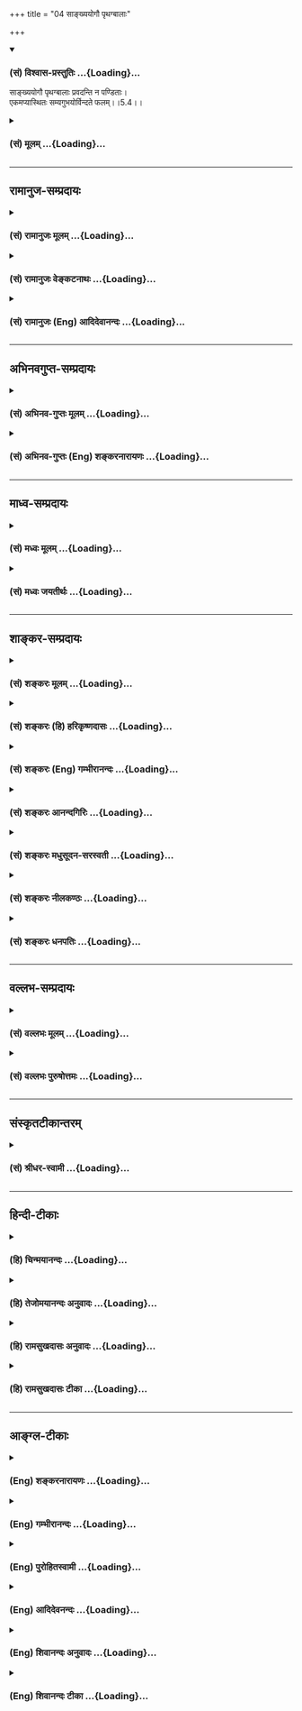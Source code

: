 +++
title = "04 साङ्ख्ययोगौ पृथग्बालाः"

+++
<div class="js_include" newlevelforh1="3" title="(सं) विश्वास-प्रस्तुतिः" unfilled url="/purANam/mahAbhAratam/06-bhIShma-parva/02-bhagavad-gItA-parva/saMskRtam/vishvAsa-prastutiH/05_karma-saMnyAsa-yogaH/04_sAnkhyayogau_pRth.md">
<details open><summary><h3>(सं) विश्वास-प्रस्तुतिः ...{Loading}...</h3></summary>

साङ्ख्ययोगौ पृथग्बालाः प्रवदन्ति न पण्डिताः।  
एकमप्यास्थितः सम्यगुभयोर्विन्दते फलम्।।5.4।।
</details>
</div>
<div class="js_include collapsed" newlevelforh1="3" title="(सं) मूलम्" unfilled url="/purANam/mahAbhAratam/06-bhIShma-parva/02-bhagavad-gItA-parva/saMskRtam/mUlam/05_karma-saMnyAsa-yogaH/04_sAnkhyayogau_pRth.md">
<details><summary><h3>(सं) मूलम् ...{Loading}...</h3></summary>

साङ्ख्ययोगौ पृथग्बालाः प्रवदन्ति न पण्डिताः।  
एकमप्यास्थितः सम्यगुभयोर्विन्दते फलम्।।5.4।।
</details>
</div>


_________________
## रामानुज-सम्प्रदायः
<div class="js_include collapsed" newlevelforh1="3" title="(सं) रामानुजः मूलम्" unfilled url="/purANam/mahAbhAratam/06-bhIShma-parva/02-bhagavad-gItA-parva/saMskRtam/rAmAnujaH/mUlam/05_karma-saMnyAsa-yogaH/04_sAnkhyayogau_pRth.md">
<details><summary><h3>(सं) रामानुजः मूलम् ...{Loading}...</h3></summary>

।।5.4।। ज्ञानयोगकर्म**योगौ** फलभेदात् पृथग्भूतौ ये **प्रवदन्ति ते बालाः**
अनिष्पन्नज्ञानाः **न पण्डिताः** न तु कृत्स्नविदः। कर्मयोगो ज्ञानयोगम् एव
साधयति ज्ञानयोगस्तु एक आत्मावलोकनं साधयति इति तयोः फलभेदेन पृथक्त्वं
वदन्तो न पण्डिता इत्यर्थः।**उभयोः** आत्मावलोकनैकफलयोः एकफलत्वेन **एकम्
अपि आस्थितः** तद् एव **फलं** लभते। एतद् एव विवृणोति

</details>
</div>
<div class="js_include collapsed" newlevelforh1="3" title="(सं) रामानुजः वेङ्कटनाथः" unfilled url="/purANam/mahAbhAratam/06-bhIShma-parva/02-bhagavad-gItA-parva/saMskRtam/rAmAnujaH/venkaTanAthaH/05_karma-saMnyAsa-yogaH/04_sAnkhyayogau_pRth.md">
<details><summary><h3>(सं) रामानुजः वेङ्कटनाथः ...{Loading}...</h3></summary>

  
  
।।5.4।। निश्श्रेयसकरावुभौ 5।2 इत्यभिप्रेतं विवृणोतीत्यभिप्रायेणाह
ज्ञानयोगकर्मयोगयोरिति। अत्र साङ्ख्योगशब्दौ न
कापिलहैरण्यगर्भसिद्धान्तविषयौ तयोरप्रस्तुतत्वात्
महाप्रकरणासङ्गतत्वात्तयोस्तु कर्मसन्न्यासात्कर्मयोगो विशिष्यते
5।2सन्न्यासस्तु महाबाहो दुःखमाप्तुमयोगतः 5।6 इत्यादिपूर्वोत्तरविरोधात्।
शारीरकसूत्रेषु चरचनानुपपत्तेश्च नानुमानं प्रवृत्तेश्च ब्र.सू.2।2।12एतेन
योगः प्रत्युक्तः ब्र.सू.2।1।3 इत्यादिभिः सूत्रैस्तयोरपि सिद्धान्तयोः
महर्षिणैवापाकरणात्बहवः पुरुषा राजन् (लोके) साङ्ख्ययोगविचा(रणे)रिणः। नैत
(दि) इच्छन्ति पुरुषमेकं कुरुकुलोद्वह।। समा(सतस्तु)सेन तु त(य)द्व्यासः
पुरुषै(कत्व) कात्म्यमुक्तवान् इति मोक्षधर्मे
म.भा.12।350।27तयोर्विरुद्धांशवचंनाच्च। अतः सङ्ख्यया
बुद्ध्याऽवधारणीयमात्मतत्त्वं साङ्ख्यम् तदवधारणरूपं साङ्ख्यम् योगश्चात्र
कर्मयोग इत्यभिप्रायेण ज्ञानयोगकर्मयोगशब्दोपादानम्। पृथग्बालाः प्रवदन्ति
इति न स्वरूपपृथक्त्वं निषिध्यते तस्य प्रामाणिकत्वात्। न च
तत्समुच्चयविधानपरमिदम्एकमप्यास्थितः सम्यगुभयोर्विन्दते फलम्यत्साङ्ख्यैः
प्राप्यते स्थानं तद्योगैरपि गम्यते 5।5सन्न्यासस्तु महाबाहो
दुःखमाप्तुमयोगतः इत्यादिभिः पृथगनुष्ठानस्यैव सिद्धत्वात्। अतः
फलैक्यस्यएकमप्यास्थितः इत्यादिना विधानात् अत्र फलभेदकृतभेदनिषेधे
तात्पर्यमित्याहफलभेदात्पृथग्भूताविति। अस्य वाक्यस्य पृथक्फलवादिनां
निन्दारूपत्वात्ये प्रवदन्ति ते बाला इति बालत्वस्योपादेयतया
वचनव्यक्तिर्दर्शिता। उत्तरश्लोकेऽप्येकफलत्ववादिप्रशंसायांयः पश्यति
इत्यनूद्यस पश्यति 5।5 इति हि विधीयते। बालशब्दस्यात्र
मुख्यायोगादुपचरितमाह अनिष्पन्नज्ञाना इति।
अपक्वयौक्तिकज्ञानेष्वपक्वपर्यायशब्दोपचारः बालसाम्याद्वा बालाः। न पण्डिताः
इत्यत्र अशास्त्रीयानुष्ठानपर्यन्ताज्ञानव्युदासायोक्तंअकृत्स्नविद इति।
तस्माद्ब्राह्मणः पाण्डित्यं निर्विद्य बृ.उ.3।5।1 इत्यादिप्रसिद्धं
सदाचार्यप्रसादैकसमधिगम्यार्थविषयं ज्ञानमिह पाण्डित्यम् अतोबालाः
इत्युक्तेऽपि तदभावोक्तिर्न पुनरुच्यत इति भावः। फलादिभेदभ्रमप्रकारंन
पण्डिताः इत्यस्यापिबालाः इतिवद्विधिविषयत्वं च दर्शयति कर्मयोग
इति। ज्ञानयोगमेवेति न तु कस्मिन्नप्यधिकारिणि साक्षादात्मावलोकनमित्यर्थः।
ये तुये बालास्त एवं वदन्ति ये पण्डितास्ते तु न इति वचनव्यक्तिमाहुः
तेषामप्ययमेवार्थः फलतोऽङ्गीकार्यः। उभयोः फलमेकेन कथं लभ्यं इत्यत्राह
उभयोरिति। निर्धारणे षष्ठी एकशब्दश्चान्यतरपर्यायः द्वयोरपि
तुल्यफलत्वादन्यतरास्थानेऽपि तत्फलं सिद्ध्यतीत्यर्थः।  
  

</details>
</div>
<div class="js_include collapsed" newlevelforh1="3" title="(सं) रामानुजः (Eng) आदिदेवानन्दः" unfilled url="/purANam/mahAbhAratam/06-bhIShma-parva/02-bhagavad-gItA-parva/saMskRtam/rAmAnujaH/english/AdidevAnandaH/05_karma-saMnyAsa-yogaH/04_sAnkhyayogau_pRth.md">
<details><summary><h3>(सं) रामानुजः (Eng) आदिदेवानन्दः ...{Loading}...</h3></summary>

5.4 Those who say that Karma Yoga and Jnana Yoga are distinct because of
the difference in results, are children, i.e., are persons with
incomplete knowledge; they do not know the entire truth. The meaning is
that they do not possess true knowledge, who say that Karma Yoga results
in Jnana Yoga only and that Jnana Yoga alone results in the vision of
the self and that the two are thus distinct because of the difference in
their fruits. But on the contrary as both have only the vision of the
self as the fruit, a person who is firmly set in one of them, wins that
one fruit common to both. Sri Krsna further expounds the same:

</details>
</div>


_________________
## अभिनवगुप्त-सम्प्रदायः
<div class="js_include collapsed" newlevelforh1="3" title="(सं) अभिनव-गुप्तः मूलम्" unfilled url="/purANam/mahAbhAratam/06-bhIShma-parva/02-bhagavad-gItA-parva/saMskRtam/abhinava-guptaH/mUlam/05_karma-saMnyAsa-yogaH/04_sAnkhyayogau_pRth.md">
<details><summary><h3>(सं) अभिनव-गुप्तः मूलम् ...{Loading}...</h3></summary>

।।5.4 5.5।। साँख्ययोगाविति। यत्साङ्ख्यैरिति। इदं साङ्ख्यं +++(S साङ्ख्यज्ञानम्)+++
अयं च योगः इति न भेदः। एतौ हि नित्यसंबद्धौ। ज्ञानं न योगेन विना योगोऽपि
न तेन विनेति। अत एकत्वमनयोः।

</details>
</div>
<div class="js_include collapsed" newlevelforh1="3" title="(सं) अभिनव-गुप्तः (Eng) शङ्करनारायणः" unfilled url="/purANam/mahAbhAratam/06-bhIShma-parva/02-bhagavad-gItA-parva/saMskRtam/abhinava-guptaH/english/shankaranArAyaNaH/05_karma-saMnyAsa-yogaH/04_sAnkhyayogau_pRth.md">
<details><summary><h3>(सं) अभिनव-गुप्तः (Eng) शङ्करनारायणः ...{Loading}...</h3></summary>

5.4 See Comment under 5.5

</details>
</div>


_________________
## माध्व-सम्प्रदायः
<div class="js_include collapsed" newlevelforh1="3" title="(सं) मध्वः मूलम्" unfilled url="/purANam/mahAbhAratam/06-bhIShma-parva/02-bhagavad-gItA-parva/saMskRtam/madhvaH/mUlam/05_karma-saMnyAsa-yogaH/04_sAnkhyayogau_pRth.md">
<details><summary><h3>(सं) मध्वः मूलम् ...{Loading}...</h3></summary>

।।5.4।। सन्न्यासो हि ज्ञानान्तरङ्गत्वेनोक्तःन तस्य तत्त्वग्रहणाय
भाग.5।11।3 इत्यादौ। अतः कथं सोऽवम् इत्यत आह साङ्खयोगाविति।
उभयोरप्यन्तरङ्गत्वेनाविरोधः। अग्निमुग्धो ह वै धूमतान्तः स्वं लोकं न
प्रत्यभिजानाति। मा वः पदव्यः पितरस्मदास्थिता या यज्ञशालासनधूमवर्त्मनाम्
इत्यादि काम्यकर्मविषयमिति भावः। ये त्वन्यथा वदन्ति ते बालाः।

</details>
</div>
<div class="js_include collapsed" newlevelforh1="3" title="(सं) मध्वः जयतीर्थः" unfilled url="/purANam/mahAbhAratam/06-bhIShma-parva/02-bhagavad-gItA-parva/saMskRtam/madhvaH/jayatIrthaH/05_karma-saMnyAsa-yogaH/04_sAnkhyayogau_pRth.md">
<details><summary><h3>(सं) मध्वः जयतीर्थः ...{Loading}...</h3></summary>

।।5.4।। सन्न्यासं गृहीत्वा योगं त्यक्ष्यामीत्याशयेन द्वयोः श्रेयसि पृष्टे
द्वावपि निश्श्रेयसकरौ तत्रापि सन्न्यासाद्योगो विशिष्टोऽतो न युद्धं त्वया
त्याज्यमिति परिहारो जातः किमर्थमिदानीं साङ्ख्ययोगावित्युच्यतेइत्यत आह
**सन्न्यासो ही**ति। हिशब्दो हेतौ। ज्ञानान्तरङ्गत्वेन
ज्ञानोत्पत्तावत्यावश्यकत्वेन। न तस्य इत्यत्र विषयवैराग्याभावे
ज्ञानानुत्पत्तिवचनेन तत एव तदुत्पत्तिरिति लभ्यते। एवं कर्मयोगस्तु
ज्ञानविरोधित्वेनोक्तः। अग्निमुग्धः इत्यादावित्यपि ग्राह्यम्। अवमो योगात्।
अनेन योगस्य निश्श्रेयसकरत्वमप्याक्षिप्तम्। ननु साङ्ख्यं ज्ञानं योगः कर्म
तयोः कथमत्र पृथक्त्वाभाव उच्यते कथं चानेनोक्ताक्षेपपरिहारः इत्यत आह
**उभयोरपी**ति। न केवलं सन्न्यासस्य किन्तु योगस्यापीत्युभयोरपि
ज्ञानान्तरङ्गत्वान्नोक्तो विरोध इत्यर्थः। अनेन साङ्ख्ययोगौ
पृथक्साध्यसाधनभावहीनाविति न पण्डिता मन्यन्त इत्येवं व्याख्यातं भवति। ननु
श्रुतिपुराणाभ्यां कर्मणो ज्ञानविरोधित्वमुच्यत इत्युक्तम् अतः
कथमेवमभिधीयते इत्यत आह **अग्नी**ति। अग्न्युपलक्षिते कर्मणि मुग्धः
श्रेयस्करमिति भ्रान्तः। धूमतान्तो होमधूमेन तान्तो ग्लानः। धूमता
धूमादित्वमेवान्तःपर्यवसानमस्येति वा। स्वं लोकं स्वीयमाश्रयं परमात्मानम्।
यज्ञशालासनेन धूमोपलक्षितमार्गवतां वः पदव्योऽस्मदाश्रिता नेत्यर्थः।
नन्वकाम्यमपि नित्यं नैमित्तिकं च कर्म प्रत्यवायपरिहारार्थमेव न
ज्ञानान्तरङ्गमिति विद्वांस एव मन्यन्त इत्यत आह **ये त्वि**ति। बाला
अविवेकिनः।

</details>
</div>


_________________
## शाङ्कर-सम्प्रदायः
<div class="js_include collapsed" newlevelforh1="3" title="(सं) शङ्करः मूलम्" unfilled url="/purANam/mahAbhAratam/06-bhIShma-parva/02-bhagavad-gItA-parva/saMskRtam/shankaraH/mUlam/05_karma-saMnyAsa-yogaH/04_sAnkhyayogau_pRth.md">
<details><summary><h3>(सं) शङ्करः मूलम् ...{Loading}...</h3></summary>

।।5.4।। **साङ्ख्ययोगौ पृथक्** विरुद्धभिन्नफलौ **बालाः प्रवदन्ति न
पण्डिताः।** पण्डितास्तु ज्ञानिन एकं फलम् अविरुद्धम् इच्छन्ति। कथम्
**एकमपि** साङ्ख्ययोगयोः **सम्यक् आस्थितः** सम्यगनुष्ठितवान् इत्यर्थः
**उभयोः विन्दते फलम्।** उभयोः तदेव हि निःश्रेयसं फलम् अतः न फले विरोधः
अस्ति।। ननु संन्यासकर्मयोगशब्देन प्रस्तुत्य साङ्ख्ययोगयोः फलैकत्वं कथम् इह
अप्रकृतं ब्रवीति नैष दोषः यद्यपि अर्जुनेनसंन्यासं कर्मयोगं च केवलम्
अभिप्रेत्य प्रश्नः कृतः भगवांस्तु तदपरित्यागेनैव स्वाभिप्रेतं च विशेषं
संयोज्य शब्दान्तरवाच्यतया प्रतिवचनं ददौ साङ्ख्ययोगौ इति। तौ एव
संन्यासकर्मयोगौ ज्ञानतदुपायसमबुद्धित्वादिसंयुक्तौ साङ्ख्ययोगशब्दवाच्यौ
इति भगवतो मतम्। अतः न अप्रकृतप्रक्रियेति।। एकस्यापि सम्यगनुष्ठानात् कथम्
उभयोः फलं विन्दते इति उच्यते

</details>
</div>
<div class="js_include collapsed" newlevelforh1="3" title="(सं) शङ्करः (हि) हरिकृष्णदासः" unfilled url="/purANam/mahAbhAratam/06-bhIShma-parva/02-bhagavad-gItA-parva/saMskRtam/shankaraH/hindI/harikRShNadAsaH/05_karma-saMnyAsa-yogaH/04_sAnkhyayogau_pRth.md">
<details><summary><h3>(सं) शङ्करः (हि) हरिकृष्णदासः ...{Loading}...</h3></summary>

।।5.4।। भिन्न पुरुषोंद्वारा अनुष्ठान करनेयोग्य परस्परविरुद्ध कर्मसंन्यास
और कर्मयोगके फलमें भी विरोध होना चाहिये दोनोंका कल्याणरूप एक ही फल कहना
ठीक नहीं इस शङ्काके प्राप्त होनेपर यह कहा जाता है बालबुद्धिवाले ही
साङ्ख्य और योगइन दोनोंको अलगअलग विरुद्ध फलदायक बतलाते हैं पण्डित नहीं।
ज्ञानी पण्डितजन तो दोनोंका अविरुद्ध और एक ही फल मानते हैं। क्योंकि
साङ्ख्य और योगइन दोनोंमेंसे एकका भी भलीभाँति अनुष्ठान कर लेनेवाला पुरुष
दोनोंका फल पा लेता है। कारण दोनोंका वही ( एक ) कल्याणरूप ( परमपद ) फल है
इसलिये फलमें विरोध नहीं है। पू₀ संन्यास और कर्मयोग इन शब्दोंसे प्रकरण
उठाकर फिर यहाँ प्रकरणविरुद्ध साङ्ख्य और योगके फलकी एकता कैसे कहते हैं उ₀
यह दोष नहीं है। यद्यपि अर्जुनने केवल संन्यास और कर्मयोगको पूछनेके
अभिप्रायसे ही प्रश्न कियाथा परंतु भगवान्ने उसके अभिप्रायको न छोड़कर ही
अपना विशेष अभिप्राय जोड़ते हुए साङ्ख्य और योग ऐसे इन दूसरे शब्दोंसे उनका
वर्णन करके उत्तर दिया है। क्योंकि वे संन्यास और कर्मयोग ही ( क्रमानुसार
) ज्ञानसे और उसके उपायरूप समबुद्धि आदि भावोंसे युक्त हो जानेपर साङ्ख्य और
योगके नामसे कहे जाते हैं यह भगवान्का मत है अतः यह वर्णन प्रकरणविरुद्ध
नहीं है।

</details>
</div>
<div class="js_include collapsed" newlevelforh1="3" title="(सं) शङ्करः (Eng) गम्भीरानन्दः" unfilled url="/purANam/mahAbhAratam/06-bhIShma-parva/02-bhagavad-gItA-parva/saMskRtam/shankaraH/english/gambhIrAnandaH/05_karma-saMnyAsa-yogaH/04_sAnkhyayogau_pRth.md">
<details><summary><h3>(सं) शङ्करः (Eng) गम्भीरानन्दः ...{Loading}...</h3></summary>

5.4 Balah, the fools; na panditah, not the learned ones; pravadanti,
speak of; sankhya-yogau, Sankhya \[Sankhya, i.e. monasticism, is that
which is suited for sankhya, Self-iniry.\] (the Path of Knowledge) and
(Karma-)yoga; as prthak, different, having opposite and different
results. The learned ones, the wise, however, admit one, unconflicting
result. How; Any one who samyak, properly; asthitah, resorts to, i.e.
follows; ekam api, even one, between the Path of Knowledge and (Karma-)
yoga; vindate, gets; phalam, the result; ubhayoh, of both. For, the
result of both is that Liberation itself. Therefore there is no conflict
with regard to the result. Objection: After beginning the topic with the
words, 'renunciation' and '(Karma-) yoga', how is it that the Lord
speaks of the identity of the results of the path of Knowledge and
(Karma-) yoga, which is beside the point; Reply: This defect does not
arise. Although the estion was put by Arjuna merely with regard to
renunciation and Karma-yoga, yet the Lord, without actually avoiding
them, and by adding something special which was intended by Him, gave
the answer by expressing them through other words, 'Sankhya' and
'(Karma-) yoga'. Those very 'renunciation and 'Karma-yoga', when they
are (respectively) associated with Knowledge and such of Its means as
eanimity etc., are meant by the words 'Sankhya' and 'yoga'. This is the
Lord's veiw. Therefore there is no discussion out of the context. How
can the result of both be attained by the proper performance of only
one; The answer is:

</details>
</div>
<div class="js_include collapsed" newlevelforh1="3" title="(सं) शङ्करः आनन्दगिरिः" unfilled url="/purANam/mahAbhAratam/06-bhIShma-parva/02-bhagavad-gItA-parva/saMskRtam/shankaraH/AnandagiriH/05_karma-saMnyAsa-yogaH/04_sAnkhyayogau_pRth.md">
<details><summary><h3>(सं) शङ्करः आनन्दगिरिः ...{Loading}...</h3></summary>

।।5.4।। यदुक्तं संन्यासकर्मयोगयोर्निःश्रेयसकरत्वं तदाक्षिपति
**संन्यासेति।** तत्रोत्तरत्वेनोत्तरश्लोकमवतारयति **इति प्राप्त इति।**
विवेकिनस्तर्हि कथं वदन्तीत्याकाङ्क्षायामाह **एकमिति।**
संख्यामात्मसमीक्षामर्हतीतिसाङ्ख्यं संन्यासो योगस्तु कर्मयोगस्तावुभावपि
पृथगित्यस्यार्थमाह **विरुद्धेति।** शास्त्रार्थविवेकशून्यत्वं बालत्वम्।
उत्तरार्धमवतारयितुं भूमिकां करोति **पण्डितास्त्विति।** ज्ञानिनो
योगिनश्चेति शेषः। द्वयोरविरुद्धफलत्वमेव प्रश्नपूर्वकं प्रकटयति
**कथमित्यादिना।** एकं साधनमनुष्ठितवतो द्वयोरपि फलं भवतीति
विरुद्धमित्याशङ्क्याह **उभयोरिति।** साङ्ख्ययोगयोः
संन्यासकर्मानुष्ठानयोस्तत्त्वज्ञानद्वारा निःश्रेयसफलत्वान्न
विरुद्धफलत्वशङ्केत्यर्थः। साङ्ख्ययोगयोरेकफलत्ववचनं प्रकरणाननुगुणमिति
शङ्कते **नन्विति।** अप्रकृतत्वमसिद्धमिति परिहरति **नैष दोष इति।**
संन्यासं कर्मणामित्यादिना संन्यासं कर्मयोगं चाङ्गीकृत्य प्रश्ने संन्यासः
कर्मयोगश्चेत्यादिना तथैव प्रतिवचने च कथं साङ्ख्ययोगयोरेकफलत्वमप्रकृतं न
भवतीत्युच्यते तत्राह **यद्यपीति।** प्रतिवचनमपि तदनुरूपमेव भगवता
निरूपितमिति विशेषानुपपत्तिरित्याशङ्क्याह **भगवांस्त्विति।**
तदपरित्यागेनेत्यत्र तत्पदेन प्रष्ट्रा प्रतिनिर्दिष्टौ
कर्मसंन्यासकर्मयोगावुच्येते। साङ्ख्ययोगाविति शब्दान्तरवाच्यतया तयोरेव
संन्यासकर्मयोगयोरत्यागेन स्वाभिप्रेतं च विशेषं संयोज्य भगवान्प्रतिवचनं
ददाविति योजना। यदुक्तं स्वाभिप्रेतं च विशेषं संयोज्येति
तदेतद्व्यक्तीकरोति **तावेवेति।** समबुद्धित्वादीत्यादिशब्देन
ज्ञानोपायभूतं शमादिरादीयते प्रकृतयोरेव संन्यासकर्मयोगयोरुपादाने फलितमाह
**अत इति।** साङ्ख्ययोगावित्यादिश्लोकव्याख्यानसमाप्तिरितिशब्दार्थः।

</details>
</div>
<div class="js_include collapsed" newlevelforh1="3" title="(सं) शङ्करः मधुसूदन-सरस्वती" unfilled url="/purANam/mahAbhAratam/06-bhIShma-parva/02-bhagavad-gItA-parva/saMskRtam/shankaraH/madhusUdana-sarasvatI/05_karma-saMnyAsa-yogaH/04_sAnkhyayogau_pRth.md">
<details><summary><h3>(सं) शङ्करः मधुसूदन-सरस्वती ...{Loading}...</h3></summary>

।।5.4।। ननु यः कर्मणि प्रवृत्तः स कथं संन्यासीति ज्ञातव्यः
कर्मतत्त्यागयोः स्वरूपविरोधात्। फलैक्यात्तथेति चेत् न स्वरूपतो
विरुद्धयोः फलेऽपि विरोधस्यौचित्यात्। तथाच
निःश्रेयसकरावुभावित्यनुपपन्नमित्याशङ्क्याह संख्या सम्यगात्मबुद्धिस्तां
वहतीति ज्ञानान्तरङ्गसाधनतया साङ्ख्यः संन्यासः। योगः पूर्वोक्तः कर्मयोगः।
तौ पृथग्विरुद्धफलौ बालाः शास्त्रार्थज्ञानविवेकशून्याः प्रवदन्ति न
पण्डिताः। किं तर्हि पण्डितानां मतम्। उच्यते एकमपि संन्यासकर्मणोर्मध्ये
सम्यगास्थितः स्वाधिकारानुरूपेण सम्यग्यथाशास्त्रं
कृतवान्सन्नुभयोर्विन्दते फलं ज्ञानोत्पत्तिद्वारेण निःश्रेयसमेकमेव।

</details>
</div>
<div class="js_include collapsed" newlevelforh1="3" title="(सं) शङ्करः नीलकण्ठः" unfilled url="/purANam/mahAbhAratam/06-bhIShma-parva/02-bhagavad-gItA-parva/saMskRtam/shankaraH/nIlakaNThaH/05_karma-saMnyAsa-yogaH/04_sAnkhyayogau_pRth.md">
<details><summary><h3>(सं) शङ्करः नीलकण्ठः ...{Loading}...</h3></summary>

।।5.4।। नन्वेकत्र पाताशङ्का एकत्र कर्मश्रमस्तदनयोः पथोः कतरः
श्रेयानित्याशङ्क्य द्वयोरपि फलतः साम्यमित्याह **साङ्ख्ययोगाविति।**
साङ्ख्यंसमित्येकीभावे इति यास्कः। एकीभावेनात्मानन्यत्वेन ख्यायते
प्रकाश्यते वस्तुस्वरूपमनयेति संख्या स्थूलसूक्ष्मकारणप्रपञ्चस्य
निर्विकल्पे प्रत्यगात्मनि प्रविलापनेनोदिता चेतोवृत्तिस्तत्साधनभूतो यः
साङ्ख्यः संन्यासः सच दारादिबुद्ध्यन्तानां पदार्थानामात्मन्येकीभावेन
न्यसनं त्यागः प्रविलापनं तथा
योगोऽप्यग्निहोत्रसंध्योपासनादिनिर्विकल्पसमाध्यन्तमनुष्ठानं तत्र मुख्यस्य
योगस्य लक्षणंयोगश्चित्तवृत्तिनिरोधः इति।
वृत्तयश्चप्रमाणविपर्ययविकल्पनिद्रास्मृतयः इति पञ्च। तत्र
प्रत्यक्षानुमानागमाः प्रमाणानि तेषु प्रत्यक्षमिन्द्रियं तज्जा वृत्तिः
शुक्त्यादिविषयं याथार्थ्येन ज्ञानम्। विपर्ययस्तु तत्रैव रजतादिविषयं
भ्रान्तिरूपं ज्ञानम्। संशयोऽपि इयं शुक्तिर्वा रजतं
वेत्यनिर्धारितान्यतरकोटिकं ज्ञानम्। स च विपर्यय एवान्तर्भवति। विकल्पस्तु
शब्दज्ञानानुपाती वस्तुशून्यः यथा पुरुषस्य चैतन्यं वन्ध्यापुत्र इति। नहि
पुरुषचैतन्यतत्संबन्धानां पृथक्त्वमस्ति किंतु चैतन्यमेव हि
शब्दत्रयेणोच्यते। नापि वन्ध्यासुतस्य स्वरूपमस्त्यथापि शब्देनाभिलप्यते।
सोऽयं विकल्पः शब्दज्ञानानुपाती वस्तुशून्यः एकस्मिन्ननेकबुद्धिरसति स
सद्बुद्धिरिति। निद्रास्मृति लोकप्रसिद्धे। एतासां निरोधेऽपि निर्विकल्पः
प्रत्यगात्मैवावशिष्यते। तावेतौ फलभूतौ साङ्ख्ययोगौ। साधनभूतौ तावेव
संन्यासकर्मयोगाख्यौ। तत्रान्त्ययोः साम्यंज्ञेयः स नित्यसंन्यासी इत्यनेन
सूचितम्। आद्ययोस्त्वैक्यमत्रोच्यते। आस्थितोऽनुतिष्ठन्। फलं
निर्विकल्पात्मनावस्थितिरूपम्।

</details>
</div>
<div class="js_include collapsed" newlevelforh1="3" title="(सं) शङ्करः धनपतिः" unfilled url="/purANam/mahAbhAratam/06-bhIShma-parva/02-bhagavad-gItA-parva/saMskRtam/shankaraH/dhanapatiH/05_karma-saMnyAsa-yogaH/04_sAnkhyayogau_pRth.md">
<details><summary><h3>(सं) शङ्करः धनपतिः ...{Loading}...</h3></summary>

।।5.4।। ननूभयोर्निःश्रेयसकरत्वमेकफलकत्वं न युक्तं भिन्नपुरुषानुष्ठेययोः
स्वरुपतोऽपि विरुद्धयोः फलतोऽपि विरोधस्योचितत्वात्। तस्मात्तयोर्यदेकं
निःश्रेयसकरं तन्मे ब्रूहीत्यर्जुनाशङ्कामालक्ष्याह **साङ्ख्येति।**
यत्त्वेकत्र पाताशङ्का एकत्र कर्मश्रमस्तदनयोः पथोः कतरः
श्रेयानित्याशङ्क्य द्वयोरपि फलतः साभ्यमित्याहेति तच्चिन्त्यम्।
उभयोरप्यश्रेष्ठतां मन्यमानस्य कतरः श्रेयानिति प्रश्रस्यानुपपत्तेः।
संख्या सभ्यगात्मबुद्धिस्तां वहतीति ज्ञानान्तरङ्गसाधनतया साङ्ख्यः
संन्यासः। एवं साङ्ख्यशचब्दावाच्यः शमदमादिभिर्ज्ञानेन च संयुक्तः
संन्यासोऽत्र विवक्षितः प्रस्तुतः। तथा प्रस्तुत एव कर्मयोगः
ज्ञानोपायसमबुद्धित्वादिसंयुक्तः योगशब्दावाच्यः। तावेव संन्यासकर्मयोगौ
ज्ञानतदुपायसमबुद्धित्वादियुक्तौ साङ्ख्ययोगशब्दवाच्याविति भाष्यात्। एतेन
साङ्ख्यशब्देन ज्ञाननिष्ठावाचिना तदङ्ग संन्यासं लक्षयतीति लक्षणा परास्ता।
बाला अविवेकिनः तौ पृथक् भिन्नफलौ प्रवदन्ति न तु पण्डिताः शास्त्रज्ञा
विवेकिनः। तेतु एकमपि कर्मयोगं संन्यासं वा सभ्यक् चित्तशुद्धिसंपादकं
शमदमादियुक्तं वाऽऽस्थितोऽनुष्ठितवानुभयोः फलं निःश्रेयसं मोक्षं परम्परया
साक्षाद्वा विन्दते लभत इति प्रवदन्तीत्यर्थः। यत्तुसमित्येकीभाव इति
यास्कः। एकीभावेनात्मानन्यत्वेन ख्यायते प्रकाश्यते वस्तुस्वरुपमनयेति
संख्या स्थूलसूक्ष्मकारणप्रपञ्चस्य निर्विकल्पे प्रत्यगात्मनि
प्रविलापनेनोदिता चेतोवृत्तिस्तत्साधनभूतो यः साङ्ख्यः संन्यासः सच
दारादिबुद्य्धन्तानां पदार्थानामात्मन्येकीभावेन न्यसनं त्यागः प्रविलापनम्
तथा योगोऽप्यग्निहोत्रसंध्योपासनादिनिर्विकल्पसमाध्यन्तमनुष्ठानं तत्र
मुख्ययोगस्य लक्षणयोगश्चित्तवृत्तिनिरोधः इति।
वृत्तयश्चप्रमाणविपर्ययविकल्पनिद्रास्मृतयः। इति पञ्च। तावेतौ फलभूतौ
साङ्ख्ययोयौ उत साधनभूतौ संन्यासकर्मयोगाख्यौ। तत्रान्त्ययोः साम्यंज्ञेयः स
नित्यसंन्यासी इत्यनेन सूचितमाद्ययोस्त्वैक्यमत्रोच्यते। आस्थितोऽनुतिष्ठन्
फलं निर्विकल्पात्मनाऽवस्थितिरुपमित्यन्ये
व्याचख्युस्तदर्जुनप्रश्नाननुगुणत्वेनोपेक्ष्यम्। संन्यासकर्मयोग्योः किं
श्रेयस्करमिति तेनपृष्टत्वात्। अतएव भाष्यकृद्भिस्तत्रतत्र योगशब्दार्थः
कर्मयोग इत्येव प्रदर्शितः। एतेन वृत्तेः
पञ्चधात्ववर्णनमप्यप्रासङ्गिकत्वादपास्तम्।

</details>
</div>


_________________
## वल्लभ-सम्प्रदायः
<div class="js_include collapsed" newlevelforh1="3" title="(सं) वल्लभः मूलम्" unfilled url="/purANam/mahAbhAratam/06-bhIShma-parva/02-bhagavad-gItA-parva/saMskRtam/vallabhaH/mUlam/05_karma-saMnyAsa-yogaH/04_sAnkhyayogau_pRth.md">
<details><summary><h3>(सं) वल्लभः मूलम् ...{Loading}...</h3></summary>

।।5.4।। ननु साङ्ख्ययोगयोरेक एवार्थः कथमुत्पाद्यते शास्त्रभेदात्
इत्याशङ्क्य एकफलविषयत्वेनाभेदमुख्यैकार्थ्यमुपदिशति साङ्ख्येति। साङ्ख्ये
हि कर्मणां सन्न्यासः योगे चोपादानमिति भेदेऽपि स्वकर्मणि
द्वन्द्वसन्न्यासपूर्वकं करणमर्थमेकमप्यास्थित उभयोः फलं विन्दतीति। यद्वा
उभयोर्मध्ये एकमप्यास्थितः सम्यक् फलं विन्दतीति स्वातन्त्र्येण
मीमांसितयोः परमपुरुषार्थसाधकत्वमुक्तम्। ऐकार्थ्येनोपादाने तथेति
भगवन्मतम्। तदग्रे स्पष्टीभविष्यति।

</details>
</div>
<div class="js_include collapsed" newlevelforh1="3" title="(सं) वल्लभः पुरुषोत्तमः" unfilled url="/purANam/mahAbhAratam/06-bhIShma-parva/02-bhagavad-gItA-parva/saMskRtam/vallabhaH/puruShottamaH/05_karma-saMnyAsa-yogaH/04_sAnkhyayogau_pRth.md">
<details><summary><h3>(सं) वल्लभः पुरुषोत्तमः ...{Loading}...</h3></summary>

  
  
।।5.4।। उभयोर्हेयोपादेयज्ञानिनो मत्स्वरूपाद्भिन्नज्ञानिनश्च मूर्खा इत्याह
साङ्ख्ययोगाविति। साङ्ख्ययोगौ पृथक् भिन्नतयाऽनुष्ठेयाननुष्ठेयत्वेन
मताविति बाला मूर्खाः प्रवदन्ति न पण्डिताः ज्ञानिन इत्यर्थः। अयं भावः
साङ्ख्ययोगौ मत्कुण्डलात्मकौ तत्र हेयोपादेयज्ञानं
मत्कुण्डलयोर्मदात्मकत्वात् भिन्नज्ञानं च ज्ञानमेवेति भावः। यतस्तथा
ज्ञानमज्ञानमतः सम्यगास्थितो मत्स्वरूपपरो मदाज्ञया कुर्वन्नुभयोरप्येकं
फलं मत्प्रसादरूपं विन्दते प्राप्नोतीत्यर्थः।  
  

</details>
</div>


_________________
## संस्कृतटीकान्तरम्
<div class="js_include collapsed" newlevelforh1="3" title="(सं) श्रीधर-स्वामी" unfilled url="/purANam/mahAbhAratam/06-bhIShma-parva/02-bhagavad-gItA-parva/saMskRtam/shrIdhara-svAmI/05_karma-saMnyAsa-yogaH/04_sAnkhyayogau_pRth.md">
<details><summary><h3>(सं) श्रीधर-स्वामी ...{Loading}...</h3></summary>

।।5.4।। यस्मादेवमङ्गप्रधानत्वेनोभयोरवस्थाभेदेन क्रमसमुच्चयः। अतो
विकल्पमङ्गीकृत्योभयोः कः श्रेष्ठ इति प्रश्नोऽज्ञानिनामेवोचितो न
विवेकिनामित्याह **साङ्ख्ययोगाविति।** साङ्ख्यशब्देन ज्ञाननिष्ठावाचिना
तदङ्गं संन्यासं लक्षयति। संन्यासकर्मयोगावेकफलौ सन्तौ पृथक्स्वतन्त्राविति
बाला अज्ञा एव प्रवदन्ति नतु पण्डिताः। तत्र हेतुः अनयोरेकमपि सम्यगास्थित
आश्रितः सन्नुभयोरपि फलं प्राप्नोति। तथाहि कर्मयोगं सम्यगनुतिष्ठन्
शुद्धचित्तः सन् ज्ञानद्वारा यदुभयोः फलं कैवल्यं विन्दति। संन्यासं
सम्यगास्थितोऽपि पूर्वमनुष्ठितस्य कर्मयोगस्यापि परम्परया ज्ञानद्वारा
यदुभयोः फलं कैवल्यं तद्विन्दतीति न पृथक्फलत्वमनयोरित्यर्थः।

</details>
</div>


_________________
## हिन्दी-टीकाः
<div class="js_include collapsed" newlevelforh1="3" title="(हि) चिन्मयानन्दः" unfilled url="/purANam/mahAbhAratam/06-bhIShma-parva/02-bhagavad-gItA-parva/hindI/chinmayAnandaH/05_karma-saMnyAsa-yogaH/04_sAnkhyayogau_pRth.md">
<details><summary><h3>(हि) चिन्मयानन्दः ...{Loading}...</h3></summary>

।।5.4।। किसी भी सामान्य कर्म को ईश्वर का पूजा में परिवर्तित करने के दो
उपाय हैं। एक है सभी कर्मों में कर्तृत्व के अभिमान का त्याग और दूसरा है
फलासक्ति के कारण उत्पन्न होने वाली चिंताओं का त्याग जिसे दूसरे शब्दों
में कहेंगे भोक्तृत्व के अभिमान का त्याग। प्रथम उपाय को कहते हैं साङ्ख्य
तथा दूसरे को योग। साङ्ख्य मार्ग का अनुसरण सबके लिए संभव नहीं होता है।
अत्यन्त मेधावी पुरुष ही संपूर्ण विश्व में हो रहे कर्मों का अवलोकन कर इस
कर्तृत्त्व के अभिमान को त्याग सकता है। जीवन में प्राप्त उपलब्धियों के
लिए जगत् में कितने ही व्यक्तियों एवं नियमों की अपेक्षा होती है। इसे समझ
कर ही हम अपने व्यक्तिगत योगदान की क्षुद्रता समझ सकते हैं और तभी हम अपने
मिथ्या कर्तृत्त्व की धारणा को भी त्याग सकते हैं। केवल बालक अर्थात्
अपरिपक्व विचार के लोग ही साङ्ख्य और योग में विरोध देखते हैं जबकि
बुद्धिमान पुरुष जो किसी एक मार्ग का अवलंबन दृढ़ता से करते हैं दोनों
मार्गों के समान प्रभाव को जानते हैं। यदि साधक के रूप में हम कर्तृत्व
अभिमान अथवा फलासक्ति को त्यागते हैं तो हमें एक ही लक्ष्य प्राप्त होता
है। एक के ही सम्यक ् अनुष्ठान से दोनों के फल की प्राप्ति कैसे होगी उत्तर
में कहते हैं

</details>
</div>
<div class="js_include collapsed" newlevelforh1="3" title="(हि) तेजोमयानन्दः अनुवादः" unfilled url="/purANam/mahAbhAratam/06-bhIShma-parva/02-bhagavad-gItA-parva/hindI/tejomayAnandaH/anuvAdaH/05_karma-saMnyAsa-yogaH/04_sAnkhyayogau_pRth.md">
<details><summary><h3>(हि) तेजोमयानन्दः अनुवादः ...{Loading}...</h3></summary>

।।5.4।। बालक अर्थात् बालबुद्धि के लोग साङ्ख्य (संन्यास) और योग को परस्पर
भिन्न समझते हैं; किसी एक में भी सम्यक् प्रकार से स्थित हुआ पुरुष दोनों
के फल को प्राप्त कर लेता है।।

</details>
</div>
<div class="js_include collapsed" newlevelforh1="3" title="(हि) रामसुखदासः अनुवादः" unfilled url="/purANam/mahAbhAratam/06-bhIShma-parva/02-bhagavad-gItA-parva/hindI/rAmasukhadAsaH/anuvAdaH/05_karma-saMnyAsa-yogaH/04_sAnkhyayogau_pRth.md">
<details><summary><h3>(हि) रामसुखदासः अनुवादः ...{Loading}...</h3></summary>

।।5.4।। बेसमझ लोग साङ्ख्ययोग और कर्मयोगको अलग-अलग फलवाले कहते हैं, न कि
पण्डितजन; क्योंकि इन दोनोंमेंसे एक साधनमें भी अच्छी तरहसे स्थित मनुष्य
दोनोंके फलरूप परमात्माको प्राप्त कर लेता है।

</details>
</div>
<div class="js_include collapsed" newlevelforh1="3" title="(हि) रामसुखदासः टीका" unfilled url="/purANam/mahAbhAratam/06-bhIShma-parva/02-bhagavad-gItA-parva/hindI/rAmasukhadAsaH/TIkA/05_karma-saMnyAsa-yogaH/04_sAnkhyayogau_pRth.md">
<details><summary><h3>(हि) रामसुखदासः टीका ...{Loading}...</h3></summary>

।।5.4।।***व्याख्या--*'साङ्ख्ययोगौ पृथग्बालाः प्रवदन्ति न
पण्डिताः'--**इसी अध्यायके पहले श्लोकमें अर्जुनने कर्मोंका स्वरूपसे त्याग
करके तत्त्वदर्शी महापुरुषके पास जाकर ज्ञान प्राप्त करनेके साधनको
**'कर्मसंन्यास'** नामसे कहा है। भगवान्ने भी दूसरे श्लोकमें अपने
सिद्धान्तकी मुख्यता रखते हुए उसे **'संन्यास'** और **'कर्मसंन्यास'**
नामसे कहा है। अब उस साधनको भगवान् यहाँ **'साङ्ख्य'** नामसे कहते हैं।
भगवान् शरीर-शरीरीके भेदविचार करके स्वरूपमें स्थित होनेको **'साङ्ख्य'**
कहते हैं। भगवान्के मतमें **'संन्यास'** और **'साङ्ख्य'** पर्यायवाची हैं,
जिसमें कर्मोंका स्वरूपसे त्याग करनेकी आवश्यकता नहीं है। अर्जुन जिसे
**'कर्मसंन्यास'** नामसे कह रहे हैं, वह भी निःसन्देह भगवान्के द्वारा कहे
**'साङ्ख्य'** का ही एक अवान्तर भेद है। कारण कि गुरुसे सुनकर भी साधक
शरीर-शरीरीके भेदका ही विचार करता है।**'बालाः'** पदसे भगवान् यह कहते हैं
कि आयु और बुद्धिमें बड़े होकर भी जो साङ्ख्ययोग और कर्मयोगको अलग-अलग
फलवाले मानते हैं, वे बालक अर्थात् बेसमझ ही हैं। जिन महापुरुषोंने
साङ्ख्ययोग और कर्मयोगके तत्त्वको ठीक-ठीक समझा है, वे ही पण्डित अर्थात्
बुद्धिमान् हैं। वे लोग दोनोंको अलग-अलग फलवाले नहीं कहते; क्योंकि वे
दोनों साधनोंकी प्रणालियोंको न देखकर उन दोनोंके वास्तविक परिणामको देखते
हैं.साधन-प्रणालीको देखते हुए स्वयं भगवान्ने तीसरे अध्यायके तीसरे
श्लोकमें साङ्ख्ययोग और कर्मयोगको दो प्रकारका साधन स्वीकार किया है।
दोनोंकी साधन-प्रणाली तो अलग-अलग है, पर साध्य अलग-अलग नहीं है।

</details>
</div>


_________________
## आङ्ग्ल-टीकाः
<div class="js_include collapsed" newlevelforh1="3" title="(Eng) शङ्करनारायणः" unfilled url="/purANam/mahAbhAratam/06-bhIShma-parva/02-bhagavad-gItA-parva/english/shankaranArAyaNaH/05_karma-saMnyAsa-yogaH/04_sAnkhyayogau_pRth.md">
<details><summary><h3>(Eng) शङ्करनारायणः ...{Loading}...</h3></summary>

5.4. The childish, and not the wise, proclaim the paths of knowledge and
the Yoga as different. He, who has properly resorted to even one \[of
these two\], gets the fruit of both.

</details>
</div>
<div class="js_include collapsed" newlevelforh1="3" title="(Eng) गम्भीरानन्दः" unfilled url="/purANam/mahAbhAratam/06-bhIShma-parva/02-bhagavad-gItA-parva/english/gambhIrAnandaH/05_karma-saMnyAsa-yogaH/04_sAnkhyayogau_pRth.md">
<details><summary><h3>(Eng) गम्भीरानन्दः ...{Loading}...</h3></summary>

5.4 The fools, not the learned ones, speak of Sankhya (the path of
Knowledge) and (Karma-) yoga as different. Any one who properly resorts
to even one (of them) gets the result of both.

</details>
</div>
<div class="js_include collapsed" newlevelforh1="3" title="(Eng) पुरोहितस्वामी" unfilled url="/purANam/mahAbhAratam/06-bhIShma-parva/02-bhagavad-gItA-parva/english/purohitasvAmI/05_karma-saMnyAsa-yogaH/04_sAnkhyayogau_pRth.md">
<details><summary><h3>(Eng) पुरोहितस्वामी ...{Loading}...</h3></summary>

5.4 Only the unenlightened speak of wisdom and right action as separate,
not the wise. If any man knows one, he enjoys the fruit of both.

</details>
</div>
<div class="js_include collapsed" newlevelforh1="3" title="(Eng) आदिदेवनन्दः" unfilled url="/purANam/mahAbhAratam/06-bhIShma-parva/02-bhagavad-gItA-parva/english/AdidevanandaH/05_karma-saMnyAsa-yogaH/04_sAnkhyayogau_pRth.md">
<details><summary><h3>(Eng) आदिदेवनन्दः ...{Loading}...</h3></summary>

5.4 Children, not the learned, speak of Sankhya (Jnana Yoga) and Yoga
(Karma Yoga) as distinct; he who is firmly set in one, attans the fruit
of both.

</details>
</div>
<div class="js_include collapsed" newlevelforh1="3" title="(Eng) शिवानन्दः अनुवादः" unfilled url="/purANam/mahAbhAratam/06-bhIShma-parva/02-bhagavad-gItA-parva/english/shivAnandaH/anuvAdaH/05_karma-saMnyAsa-yogaH/04_sAnkhyayogau_pRth.md">
<details><summary><h3>(Eng) शिवानन्दः अनुवादः ...{Loading}...</h3></summary>

5.4 Children, not the wise, speak of knowledge and the Yoga of action or
the performance of action as though they are distinct and different; he
who is truly established in one obtains the fruits of both.

</details>
</div>
<div class="js_include collapsed" newlevelforh1="3" title="(Eng) शिवानन्दः टीका" unfilled url="/purANam/mahAbhAratam/06-bhIShma-parva/02-bhagavad-gItA-parva/english/shivAnandaH/TIkA/05_karma-saMnyAsa-yogaH/04_sAnkhyayogau_pRth.md">
<details><summary><h3>(Eng) शिवानन्दः टीका ...{Loading}...</h3></summary>

5.4 साङ्ख्ययोगौ Sankhya (knowledge) and Yoga (Yoga of action or
performance of action); पृथक् distinct; बालाः children; प्रवदन्ति speak;
न not; पण्डिताः the wise; एकम् one; अपि even; आस्थितः established in;
सम्यक् truly; उभयोः of both; विन्दते obtains; फलम् fruit.Commentary
Children the ignorant people who have no knowledge of the Self; and who
have only a theoretical knowledge of the scriptures.Children or ignorant
people only say that knowledge and the performance of action are
different and produce distinct and opposite results. But the wise who
have the knowledge of the Self say that they produce the same result
only; viz.; Moksha or liberation. He who is duly established in,one; he
who truly lives in one; Sankhya or Yoga; obtains the fruits of both.
Therefore there is no diversity in the result or the fruit. This is the
gist of this verse. (Cf.VI.2)

</details>
</div>
